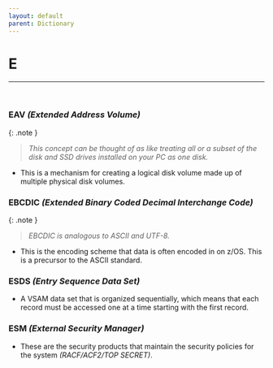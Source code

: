 ```yaml
---
layout: default
parent: Dictionary
---
```


# E

<hr>
&nbsp;

### EAV *(Extended Address Volume)*

{: .note }
> _This concept can be thought of as like treating all or a subset of the disk and SSD drives installed on your PC as one disk._

* This is a mechanism for creating a logical disk volume made up of multiple physical disk volumes.

### EBCDIC *(Extended Binary Coded Decimal Interchange Code)*

{: .note }
> _EBCDIC is analogous to ASCII and UTF-8._

* This is the encoding scheme that data is often encoded in on z/OS. This is a precursor to the ASCII standard.

### ESDS *(Entry Sequence Data Set)*
* A VSAM data set that is organized sequentially, which means that each record must be accessed one at a time starting with the first record.

### ESM *(External Security Manager)*
* These are the security products that maintain the security policies for the system *(RACF/ACF2/TOP SECRET)*.